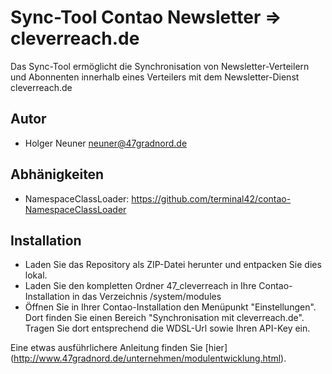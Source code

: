 Sync-Tool Contao Newsletter => cleverreach.de
=============================================

Das Sync-Tool ermöglicht die Synchronisation von Newsletter-Verteilern und Abonnenten innerhalb eines Verteilers mit dem Newsletter-Dienst cleverreach.de

## Autor ##
* Holger Neuner <neuner@47gradnord.de>

## Abhänigkeiten ##
* NamespaceClassLoader: https://github.com/terminal42/contao-NamespaceClassLoader

## Installation ##
*   Laden Sie das Repository als ZIP-Datei herunter und entpacken Sie dies lokal.
*   Laden Sie den kompletten Ordner 47_cleverreach in Ihre Contao-Installation in das Verzeichnis /system/modules
*   Öffnen Sie in Ihrer Contao-Installation den Menüpunkt "Einstellungen". Dort finden Sie einen Bereich "Synchronisation mit cleverreach.de". Tragen Sie dort entsprechend die WDSL-Url sowie Ihren API-Key ein.

Eine etwas ausführlichere Anleitung finden Sie [hier] (http://www.47gradnord.de/unternehmen/modulentwicklung.html).

